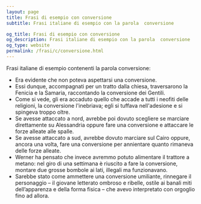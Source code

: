 ```yaml
---
layout: page
title: Frasi di esempio con conversione 
subtitle: Frasi italiane di esempio con la parola  conversione

og_title: Frasi di esempio con conversione 
og_description: Frasi italiane di esempio con la parola  conversione
og_type: website
permalink: /frasi/c/conversione.html
---
```


Frasi italiane di esempio contenenti la parola conversione:


- Era evidente che non poteva aspettarsi una conversione.
- Essi dunque, accompagnati per un tratto dalla chiesa, traversarono la Fenicia e la Samaria, raccontando la conversione dei Gentili.
- Come si vede, gli era accaduto quello che accade a tutti i neofiti delle religioni, la conversione l'inebriava; egli si tuffava nell'adesione e si spingeva troppo oltre.
- Se avesse attaccato a nord, avrebbe poi dovuto scegliere se marciare direttamente su Alessandria oppure fare una conversione e attaccare le forze alleate alle spalle.
- Se avesse attaccato a sud, avrebbe dovuto marciare sul Cairo oppure, ancora una volta, fare una conversione per annientare quanto rimaneva delle forze alleate.
- Werner ha pensato che invece avremmo potuto alimentare il trattore a metano: nel giro di una settimana è riuscito a fare la conversione, montare due grosse bombole ai lati, illegali ma funzionavano.
- Sarebbe stato come ammettere una conversione umiliante, rinnegare il personaggio – il giovane letterato ombroso e ribelle, ostile ai banali miti dell’apparenza e della forma fisica – che avevo interpretato con orgoglio fino ad allora.
